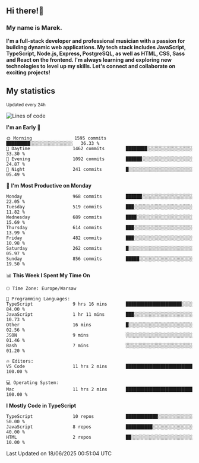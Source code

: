 ## Hi there!👋 ##
### My name is Marek. ###

**I'm a full-stack developer and professional musician with a passion for building dynamic web applications. My tech stack includes JavaScript, TypeScript, Node.js, Express, PostgreSQL, as well as HTML, CSS, Sass and React on the frontend. I'm always learning and exploring new technologies to level up my skills. Let's connect and collaborate on exciting projects!**

## My statistics ##
<sub>Updated every 24h</sub>
<!--START_SECTION:waka-->
![Lines of code](https://img.shields.io/badge/From%20Hello%20World%20I%27ve%20Written-414.6%20thousand%20lines%20of%20code-blue)

**I'm an Early 🐤** 

```text
🌞 Morning                1595 commits        █████████░░░░░░░░░░░░░░░░   36.33 % 
🌆 Daytime                1462 commits        ████████░░░░░░░░░░░░░░░░░   33.30 % 
🌃 Evening                1092 commits        ██████░░░░░░░░░░░░░░░░░░░   24.87 % 
🌙 Night                  241 commits         █░░░░░░░░░░░░░░░░░░░░░░░░   05.49 % 
```
📅 **I'm Most Productive on Monday** 

```text
Monday                   968 commits         ██████░░░░░░░░░░░░░░░░░░░   22.05 % 
Tuesday                  519 commits         ███░░░░░░░░░░░░░░░░░░░░░░   11.82 % 
Wednesday                689 commits         ████░░░░░░░░░░░░░░░░░░░░░   15.69 % 
Thursday                 614 commits         ███░░░░░░░░░░░░░░░░░░░░░░   13.99 % 
Friday                   482 commits         ███░░░░░░░░░░░░░░░░░░░░░░   10.98 % 
Saturday                 262 commits         █░░░░░░░░░░░░░░░░░░░░░░░░   05.97 % 
Sunday                   856 commits         █████░░░░░░░░░░░░░░░░░░░░   19.50 % 
```


📊 **This Week I Spent My Time On** 

```text
🕑︎ Time Zone: Europe/Warsaw

💬 Programming Languages: 
TypeScript               9 hrs 16 mins       █████████████████████░░░░   84.00 % 
JavaScript               1 hr 11 mins        ███░░░░░░░░░░░░░░░░░░░░░░   10.73 % 
Other                    16 mins             █░░░░░░░░░░░░░░░░░░░░░░░░   02.56 % 
JSON                     9 mins              ░░░░░░░░░░░░░░░░░░░░░░░░░   01.46 % 
Bash                     7 mins              ░░░░░░░░░░░░░░░░░░░░░░░░░   01.20 % 

🔥 Editors: 
VS Code                  11 hrs 2 mins       █████████████████████████   100.00 % 

💻 Operating System: 
Mac                      11 hrs 2 mins       █████████████████████████   100.00 % 
```

**I Mostly Code in TypeScript** 

```text
TypeScript               10 repos            ████████████░░░░░░░░░░░░░   50.00 % 
JavaScript               8 repos             ██████████░░░░░░░░░░░░░░░   40.00 % 
HTML                     2 repos             ██░░░░░░░░░░░░░░░░░░░░░░░   10.00 % 
```




 Last Updated on 18/06/2025 00:51:04 UTC
<!--END_SECTION:waka-->

<!--
**MarekSax/MarekSax** is a ✨ _special_ ✨ repository because its `README.md` (this file) appears on your GitHub profile.

Here are some ideas to get you started:

- 🔭 I’m currently working on ...
- 🌱 I’m currently learning ...
- 👯 I’m looking to collaborate on ...
- 🤔 I’m looking for help with ...
- 💬 Ask me about ...
- 📫 How to reach me: ...
- 😄 Pronouns: ...
- ⚡ Fun fact: ...
-->
